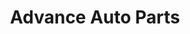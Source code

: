---
title: "Advance Auto Parts"
url: /alexandria/advance-auto-parts-richmond-highway/
shop: car parts
---